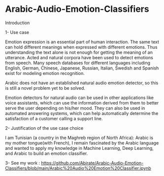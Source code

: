 # Arabic-Audio-Emotion-Classifiers
Introduction

1- Use case

Emotion expression is an essential part of human interaction. The same text can hold different meanings when expressed with different emotions. Thus understanding the text alone is not enough for getting the meaning of an utterance. Acted and natural corpora have been used to detect emotions from speech. Many speech databases for different languages including English, German, Chinese, Japanese, Russian, Italian, Swedish and Spanish exist for modeling emotion recognition.

Arabic does not have an established natural audio emotion detector, so this is still a novel problem yet to be solved.

Emotion detectors for natural audio can be used in other applications like voice assistants, which can use the information derived from them to better serve the user depending on his/her mood. They can also be used in automated answering systems, which can help automatically determine the satisfaction of a customer calling a support line.

2- Justification of the use case choice

I am Tunisian (a country in the Maghreb region of North Africa): Arabic is my mother tongue(with French), I remain fascinated by the Arabic language and wanted to apply my knowledge in Machine Learning, Deep Learning, and Arabic to build an emotion classifier.

3- See my work : 
https://github.com/Abirate/Arabic-Audio-Emotion-Classifiers/blob/main/Arabic%20Audio%20Emotion%20Classifier.ipynb
